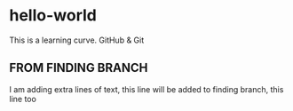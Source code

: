 # hello-world
This is a learning curve. GitHub &amp; Git

## FROM FINDING BRANCH
I am adding extra lines of text, this line will be added to finding branch,
this line too
